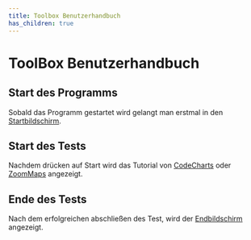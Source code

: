 ```yaml
---
title: Toolbox Benutzerhandbuch
has_children: true
---
```

# ToolBox Benutzerhandbuch

## Start des Programms
Sobald das Programm gestartet wird gelangt man erstmal in den [Startbildschirm](home/index.md).

## Start des Tests
Nachdem drücken auf Start wird das Tutorial von [CodeCharts](codecharts.md) oder [ZoomMaps](zoommaps.md) angezeigt.

## Ende des Tests
Nach dem erfolgreichen abschließen des Test, wird der [Endbildschirm](end/index.md) angezeigt.
